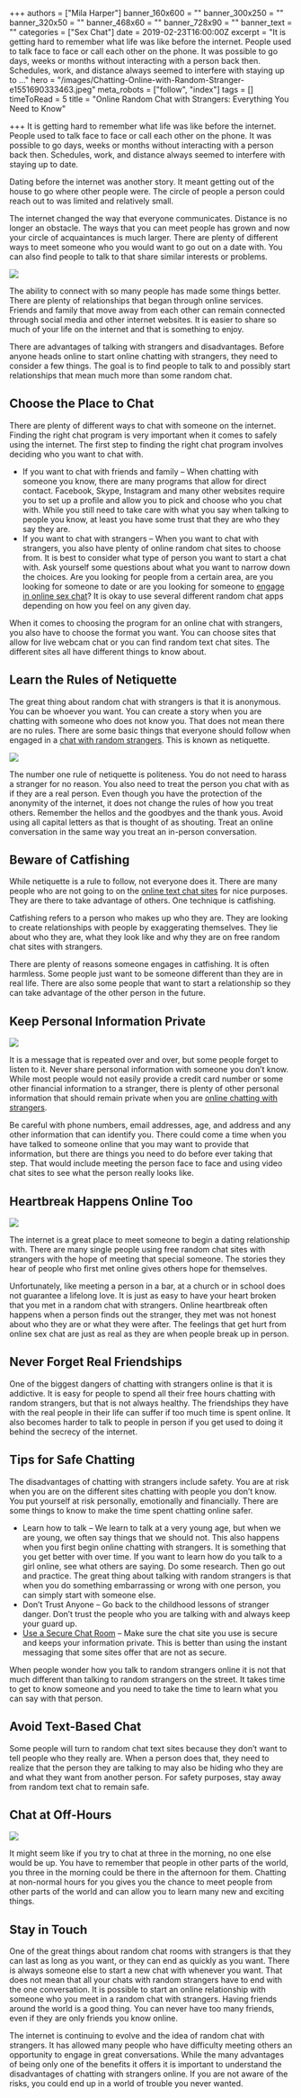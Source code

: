 +++
authors = ["Mila Harper"]
banner_160x600 = ""
banner_300x250 = ""
banner_320x50 = ""
banner_468x60 = ""
banner_728x90 = ""
banner_text = ""
categories = ["Sex Chat"]
date = 2019-02-23T16:00:00Z
excerpt = "It is getting hard to remember what life was like before the internet. People used to talk face to face or call each other on the phone. It was possible to go days, weeks or months without interacting with a person back then. Schedules, work, and distance always seemed to interfere with staying up to &hellip;"
hero = "/images/Chatting-Online-with-Random-Stranger-e1551690333463.jpeg"
meta_robots = ["follow", "index"]
tags = []
timeToRead = 5
title = "Online Random Chat with Strangers: Everything You Need to Know"

+++
It is getting hard to remember what life was like before the internet. People used to talk face to face or call each other on the phone. It was possible to go days, weeks or months without interacting with a person back then. Schedules, work, and distance always seemed to interfere with staying up to date.

Dating before the internet was another story. It meant getting out of the house to go where other people were. The circle of people a person could reach out to was limited and relatively small.

The internet changed the way that everyone communicates. Distance is no longer an obstacle. The ways that you can meet people has grown and now your circle of acquaintances is much larger. There are plenty of different ways to meet someone who you would want to go out on a date with. You can also find people to talk to that share similar interests or problems.

![](/images/woman-chatting-on-her-laptop-e1552037160857-1024x640.jpg)

The ability to connect with so many people has made some things better. There are plenty of relationships that began through online services. Friends and family that move away from each other can remain connected through social media and other internet websites. It is easier to share so much of your life on the internet and that is something to enjoy.

There are advantages of talking with strangers and disadvantages. Before anyone heads online to start online chatting with strangers, they need to consider a few things. The goal is to find people to talk to and possibly start relationships that mean much more than some random chat.

## Choose the Place to Chat

There are plenty of different ways to chat with someone on the internet. Finding the right chat program is very important when it comes to safely using the internet. The first step to finding the right chat program involves deciding who you want to chat with.

* If you want to chat with friends and family – When chatting with someone you know, there are many programs that allow for direct contact. Facebook, Skype, Instagram and many other websites require you to set up a profile and allow you to pick and choose who you chat with. While you still need to take care with what you say when talking to people you know, at least you have some trust that they are who they say they are.
* If you want to chat with strangers – When you want to chat with strangers, you also have plenty of online random chat sites to choose from. It is best to consider what type of person you want to start a chat with. Ask yourself some questions about what you want to narrow down the choices. Are you looking for people from a certain area, are you looking for someone to date or are you looking for someone to [engage in online sex chat](https://isexychat.com/chatrooms/sex-chat/ "Chatrooms - Sex Chat")? It is okay to use several different random chat apps depending on how you feel on any given day.

When it comes to choosing the program for an online chat with strangers, you also have to choose the format you want. You can choose sites that allow for live webcam chat or you can find random text chat sites. The different sites all have different things to know about.

## Learn the Rules of Netiquette

The great thing about random chat with strangers is that it is anonymous. You can be whoever you want. You can create a story when you are chatting with someone who does not know you. That does not mean there are no rules. There are some basic things that everyone should follow when engaged in a [chat with random strangers](https://isexychat.com/chatrooms/general-chat/ "iSexyChat - General Chat"). This is known as netiquette.

![](/images/random-chat-with-strangers-on-internet-e1552038065439-1024x640.jpg)

The number one rule of netiquette is politeness. You do not need to harass a stranger for no reason. You also need to treat the person you chat with as if they are a real person. Even though you have the protection of the anonymity of the internet, it does not change the rules of how you treat others. Remember the hellos and the goodbyes and the thank yous. Avoid using all capital letters as that is thought of as shouting. Treat an online conversation in the same way you treat an in-person conversation.

## Beware of Catfishing

While netiquette is a rule to follow, not everyone does it. There are many people who are not going to on the [online text chat sites](https://isexychat.com/ "iSexyChat") for nice purposes. They are there to take advantage of others. One technique is catfishing.

Catfishing refers to a person who makes up who they are. They are looking to create relationships with people by exaggerating themselves. They lie about who they are, what they look like and why they are on free random chat sites with strangers.

There are plenty of reasons someone engages in catfishing. It is often harmless. Some people just want to be someone different than they are in real life. There are also some people that want to start a relationship so they can take advantage of the other person in the future.

## Keep Personal Information Private

![](/images/never-share-personal-information-e1552038788156-1024x640.jpeg)

It is a message that is repeated over and over, but some people forget to listen to it. Never share personal information with someone you don’t know. While most people would not easily provide a credit card number or some other financial information to a stranger, there is plenty of other personal information that should remain private when you are [online chatting with strangers](/5-amazing-steps-for-sex-chat-success/ "5 Amazing Steps For Sex Chat Success").

Be careful with phone numbers, email addresses, age, and address and any other information that can identify you. There could come a time when you have talked to someone online that you may want to provide that information, but there are things you need to do before ever taking that step. That would include meeting the person face to face and using video chat sites to see what the person really looks like.

## Heartbreak Happens Online Too

![](/images/Heartbreak-in-Online-Relationship-e1552039169927-1024x640.jpeg)

The internet is a great place to meet someone to begin a dating relationship with. There are many single people using free random chat sites with strangers with the hope of meeting that special someone. The stories they hear of people who first met online gives others hope for themselves.

Unfortunately, like meeting a person in a bar, at a church or in school does not guarantee a lifelong love. It is just as easy to have your heart broken that you met in a random chat with strangers. Online heartbreak often happens when a person finds out the stranger, they met was not honest about who they are or what they were after. The feelings that get hurt from online sex chat are just as real as they are when people break up in person.

## Never Forget Real Friendships

One of the biggest dangers of chatting with strangers online is that it is addictive. It is easy for people to spend all their free hours chatting with random strangers, but that is not always healthy. The friendships they have with the real people in their life can suffer if too much time is spent online. It also becomes harder to talk to people in person if you get used to doing it behind the secrecy of the internet.

## Tips for Safe Chatting

The disadvantages of chatting with strangers include safety. You are at risk when you are on the different sites chatting with people you don’t know. You put yourself at risk personally, emotionally and financially. There are some things to know to make the time spent chatting online safer.

* Learn how to talk – We learn to talk at a very young age, but when we are young, we often say things that we should not. This also happens when you first begin online chatting with strangers. It is something that you get better with over time. If you want to learn how do you talk to a girl online, see what others are saying. Do some research. Then go out and practice. The great thing about talking with random strangers is that when you do something embarrassing or wrong with one person, you can simply start with someone else.
* Don’t Trust Anyone – Go back to the childhood lessons of stranger danger. Don’t trust the people who you are talking with and always keep your guard up.
* [Use a Secure Chat Room](https://isexychat.com/chatrooms/ "iSexyChat - Chatrooms") – Make sure the chat site you use is secure and keeps your information private. This is better than using the instant messaging that some sites offer that are not as secure.

When people wonder how you talk to random strangers online it is not that much different than talking to random strangers on the street. It takes time to get to know someone and you need to take the time to learn what you can say with that person.

## Avoid Text-Based Chat

Some people will turn to random chat text sites because they don’t want to tell people who they really are. When a person does that, they need to realize that the person they are talking to may also be hiding who they are and what they want from another person. For safety purposes, stay away from random text chat to remain safe.

## Chat at Off-Hours

![](/images/Girl-Chatting-over-phone-e1552040773689-1024x641.jpeg)

It might seem like if you try to chat at three in the morning, no one else would be up. You have to remember that people in other parts of the world, you three in the morning could be there in the afternoon for them. Chatting at non-normal hours for you gives you the chance to meet people from other parts of the world and can allow you to learn many new and exciting things.

## Stay in Touch

One of the great things about random chat rooms with strangers is that they can last as long as you want, or they can end as quickly as you want. There is always someone else to start a new chat with whenever you want. That does not mean that all your chats with random strangers have to end with the one conversation. It is possible to start an online relationship with someone who you meet in a random chat with strangers. Having friends around the world is a good thing. You can never have too many friends, even if they are only friends you know online.

The internet is continuing to evolve and the idea of random chat with strangers. It has allowed many people who have difficulty meeting others an opportunity to engage in great conversations. While the many advantages of being only one of the benefits it offers it is important to understand the disadvantages of chatting with strangers online. If you are not aware of the risks, you could end up in a world of trouble you never wanted.
